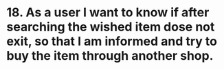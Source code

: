 # 18. As a user I want to know if after searching the wished item dose not exit, so that I am informed and try to buy the item through another shop.